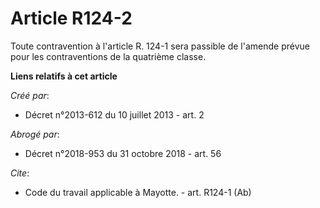 # Article R124-2

Toute contravention à l'article R. 124-1 sera passible de l'amende prévue pour les contraventions de la quatrième classe.

**Liens relatifs à cet article**

_Créé par_:

  - Décret n°2013-612 du 10 juillet 2013 - art. 2

_Abrogé par_:

  - Décret n°2018-953 du 31 octobre 2018 - art. 56

_Cite_:

  - Code du travail applicable à Mayotte. - art. R124-1 (Ab)

